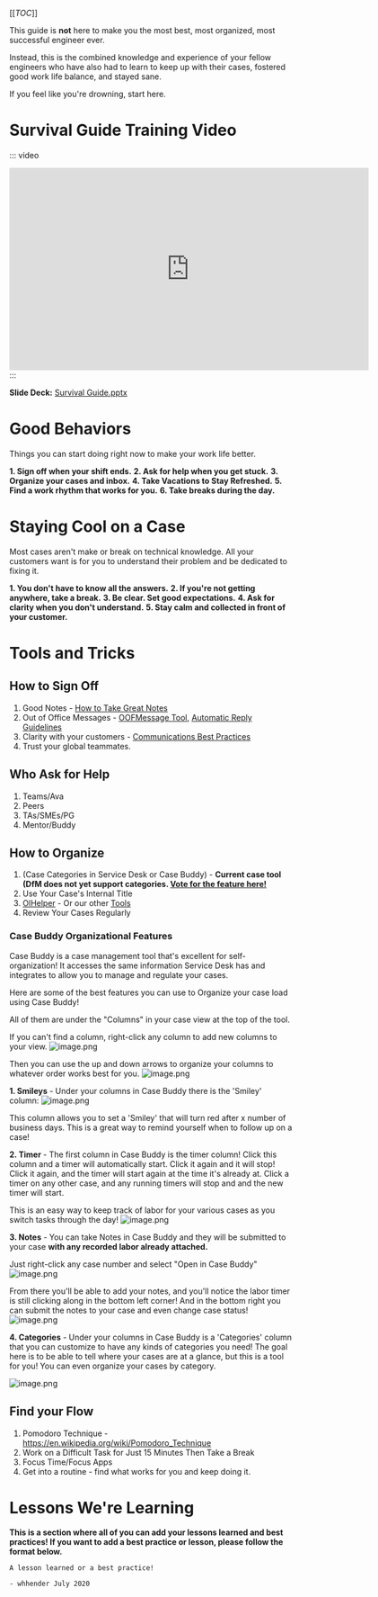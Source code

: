[[_TOC_]]

This guide is **not** here to make you the most best, most organized, most successful engineer ever.

Instead, this is the combined knowledge and experience of your fellow engineers who have also had to learn to keep up with their cases, fostered good work life balance, and stayed sane.

If you feel like you're drowning, start here.

# Survival Guide Training Video

::: video
<iframe width="640" height="360" src="https://msit.microsoftstream.com/embed/video/5defa3ff-0400-a521-41cd-f1eac15c2b6d?autoplay=false&amp;showinfo=true" allowfullscreen style="border:none;"></iframe>
:::

**Slide Deck:** [Survival Guide.pptx](/.attachments/Sanity%20Deck-a05132f5-d80f-4f61-ab7b-3054a191c965.pptx)

# Good Behaviors
Things you can start doing right now to make your work life better.

**1. Sign off when your shift ends.**
**2. Ask for help when you get stuck.**
**3. Organize your cases and inbox.**
**4. Take Vacations to Stay Refreshed.**
**5. Find a work rhythm that works for you.**
**6. Take breaks during the day.**


# Staying Cool on a Case

Most cases aren't make or break on technical knowledge. All your customers want is for you to understand their problem and be dedicated to fixing it.

**1. You don't have to know all the answers.**
**2. If you're not getting anywhere, take a break.**
**3. Be clear. Set good expectations.**
**4. Ask for clarity when you don't understand.**
**5. Stay calm and collected in front of your customer.**

# Tools and Tricks
## How to Sign Off
1. Good Notes - [How to Take Great Notes](https://dev.azure.com/Supportability/Big%20Data/_wiki/wikis/Big-Data.wiki/289631/Case-Notes)
2. Out of Office Messages - [OOFMessage Tool](https://dev.azure.com/Supportability/Big%20Data/_wiki/wikis/Big-Data.wiki/297951/Tools?anchor=oofsponder), [Automatic Reply Guidelines](https://dev.azure.com/Supportability/Big%20Data/_wiki/wikis/Big-Data.wiki/277566/Time-Away-Vacation-and-Sick-Days?anchor=automatic-replies)
3. Clarity with your customers - [Communications Best Practices](https://dev.azure.com/Supportability/Big%20Data/_wiki/wikis/Big-Data.wiki/297427/Case-Communication-Best-Practices)
4. Trust your global teammates.

## Who Ask for Help
1. Teams/Ava
2. Peers
3. TAs/SMEs/PG
4. Mentor/Buddy

## How to Organize
1. (Case Categories in Service Desk or Case Buddy) - **Current case tool (DfM does not yet support categories. [Vote for the feature here!](https://bts-ideas.powerappsportals.com/community/idea/b59389a8-cd0c-eb11-8441-00155dd02b13)**
2. Use Your Case's Internal Title
3. [OlHelper](https://dev.azure.com/Supportability/Big%20Data/_wiki/wikis/Big-Data.wiki/297951/Tools?anchor=ol-helper) - Or our other [Tools](https://dev.azure.com/Supportability/Big%20Data/_wiki/wikis/Big-Data.wiki/297951/Tools)
4. Review Your Cases Regularly

### Case Buddy Organizational Features

Case Buddy is a case management tool that's excellent for self-organization!
It accesses the same information Service Desk has and integrates to allow you to manage and regulate your cases.

Here are some of the best features you can use to Organize your case load using Case Buddy!

All of them are under the "Columns" in your case view at the top of the tool.

If you can't find a column, right-click any column to add new columns to your view.
![image.png](/.attachments/image-2e396efa-9fac-4b7f-9e4d-45c74c051e1d.png)

Then you can use the up and down arrows to organize your columns to whatever order works best for you.
![image.png](/.attachments/image-2e8a9792-6d5a-4e8f-aeee-3f11af7d579d.png)

**1. Smileys** - Under your columns in Case Buddy there is the 'Smiley' column:
![image.png](/.attachments/image-f2f0b4d8-7427-4295-a3a3-af9592f89299.png)

This column allows you to set a 'Smiley' that will turn red after x number of business days. This is a great way to remind yourself when to follow up on a case! 

**2. Timer** - The first column in Case Buddy is the timer column! Click this column and a timer will automatically start. Click it again and it will stop! Click it again, and the timer will start again at the time it's already at. Click a timer on any other case, and any running timers will stop and and the new timer will start.

This is an easy way to keep track of labor for your various cases as you switch tasks through the day!
![image.png](/.attachments/image-2dc0d6d6-30ff-4172-8d7c-826f48a7b625.png)

**3. Notes** - You can take Notes in Case Buddy and they will be submitted to your case **with any recorded labor already attached.**

Just right-click any case number and select "Open in Case Buddy"
![image.png](/.attachments/image-dce7f583-530c-49c1-9e6b-408f4cd67d4c.png)

From there you'll be able to add your notes, and you'll notice the labor timer is still clicking along in the bottom left corner! And in the bottom right you can submit the notes to your case and even change case status!
![image.png](/.attachments/image-7f9668a8-d083-4763-9242-083f283a7ae0.png)

**4. Categories** - Under your columns in Case Buddy is a 'Categories' column that you can customize to have any kinds of categories you need! The goal here is to be able to tell where your cases are at a glance, but this is a tool for you! You can even organize your cases by category.

![image.png](/.attachments/image-3b32e359-f052-4a3c-9297-346fbda35a05.png)



## Find your Flow

1. Pomodoro Technique - https://en.wikipedia.org/wiki/Pomodoro_Technique
2. Work on a Difficult Task for Just 15 Minutes Then Take a Break
3. Focus Time/Focus Apps
4. Get into a routine - find what works for you and keep doing it.

# Lessons We're Learning

**This is a section where all of you can add your lessons learned and best practices! If you want to add a best practice or lesson, please follow the format below.**

```
A lesson learned or a best practice!

- whhender July 2020
```